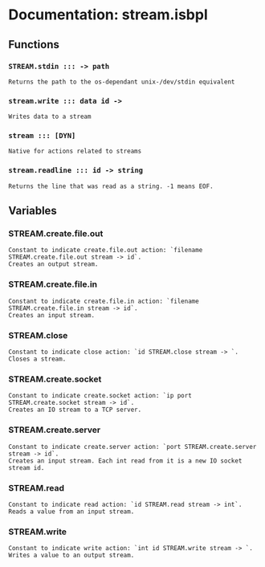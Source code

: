 # Documentation: stream.isbpl



## Functions

### `STREAM.stdin ::: -> path`

    Returns the path to the os-dependant unix-/dev/stdin equivalent


### `stream.write ::: data id -> `

    Writes data to a stream


### `stream ::: [DYN]`

    Native for actions related to streams


### `stream.readline ::: id -> string`

    Returns the line that was read as a string. -1 means EOF.


## Variables

### STREAM.create.file.out

    Constant to indicate create.file.out action: `filename STREAM.create.file.out stream -> id`.
    Creates an output stream.


### STREAM.create.file.in

    Constant to indicate create.file.in action: `filename STREAM.create.file.in stream -> id`.
    Creates an input stream.


### STREAM.close

    Constant to indicate close action: `id STREAM.close stream -> `.
    Closes a stream.


### STREAM.create.socket

    Constant to indicate create.socket action: `ip port STREAM.create.socket stream -> id`.
    Creates an IO stream to a TCP server.


### STREAM.create.server

    Constant to indicate create.server action: `port STREAM.create.server stream -> id`.
    Creates an input stream. Each int read from it is a new IO socket stream id.


### STREAM.read

    Constant to indicate read action: `id STREAM.read stream -> int`.
    Reads a value from an input stream.


### STREAM.write

    Constant to indicate write action: `int id STREAM.write stream -> `.
    Writes a value to an output stream.


